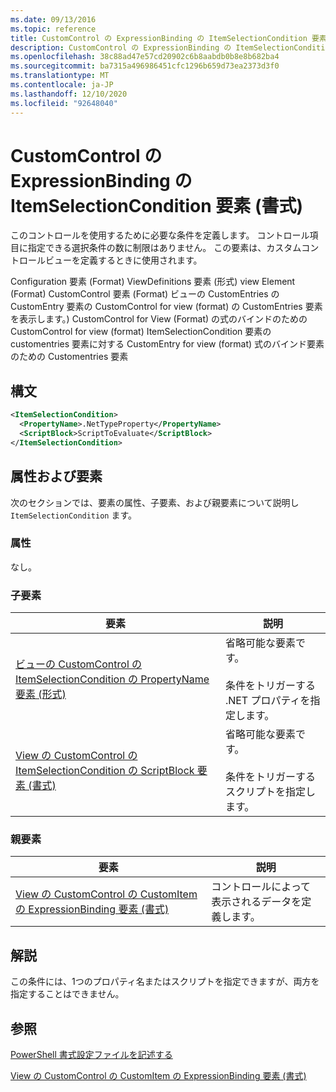```yaml
---
ms.date: 09/13/2016
ms.topic: reference
title: CustomControl の ExpressionBinding の ItemSelectionCondition 要素 (書式)
description: CustomControl の ExpressionBinding の ItemSelectionCondition 要素 (書式)
ms.openlocfilehash: 38c88ad47e57cd20902c6b8aabdb0b8e8b682ba4
ms.sourcegitcommit: ba7315a496986451cfc1296b659d73ea2373d3f0
ms.translationtype: MT
ms.contentlocale: ja-JP
ms.lasthandoff: 12/10/2020
ms.locfileid: "92648040"
---
```

# <a name="itemselectioncondition-element-for-expressionbinding-for-customcontrol-format"></a>CustomControl の ExpressionBinding の ItemSelectionCondition 要素 (書式)

このコントロールを使用するために必要な条件を定義します。 コントロール項目に指定できる選択条件の数に制限はありません。 この要素は、カスタムコントロールビューを定義するときに使用されます。

Configuration 要素 (Format) ViewDefinitions 要素 (形式) view Element (Format) CustomControl 要素 (Format) ビューの CustomEntries の CustomEntry 要素の CustomControl for view (format) の CustomEntries 要素を表示します。) CustomControl for View (Format) の式のバインドのための CustomControl for view (format) ItemSelectionCondition 要素の customentries 要素に対する CustomEntry for view (format) 式のバインド要素のための Customentries 要素

## <a name="syntax"></a>構文

```xml
<ItemSelectionCondition>
  <PropertyName>.NetTypeProperty</PropertyName>
  <ScriptBlock>ScriptToEvaluate</ScriptBlock>
</ItemSelectionCondition>
```

## <a name="attributes-and-elements"></a>属性および要素

次のセクションでは、要素の属性、子要素、および親要素について説明し `ItemSelectionCondition` ます。

### <a name="attributes"></a>属性

なし。

### <a name="child-elements"></a>子要素

|要素|説明|
|-------------|-----------------|
|[ビューの CustomControl の ItemSelectionCondition の PropertyName 要素 (形式)](./propertyname-element-for-itemselectioncondition-for-customcontrol-for-view-format.md)|省略可能な要素です。<br /><br /> 条件をトリガーする .NET プロパティを指定します。|
|[View の CustomControl の ItemSelectionCondition の ScriptBlock 要素 (書式)](./scriptblock-element-for-itemselectioncondition-for-customcontrol-for-view-format.md)|省略可能な要素です。<br /><br /> 条件をトリガーするスクリプトを指定します。|

### <a name="parent-elements"></a>親要素

|要素|説明|
|-------------|-----------------|
|[View の CustomControl の CustomItem の ExpressionBinding 要素 (書式)](./expressionbinding-element-for-customitem-for-customcontrol-for-view-format.md)|コントロールによって表示されるデータを定義します。|

## <a name="remarks"></a>解説

この条件には、1つのプロパティ名またはスクリプトを指定できますが、両方を指定することはできません。

## <a name="see-also"></a>参照

[PowerShell 書式設定ファイルを記述する](./writing-a-powershell-formatting-file.md)

[View の CustomControl の CustomItem の ExpressionBinding 要素 (書式)](./expressionbinding-element-for-customitem-for-customcontrol-for-view-format.md)

